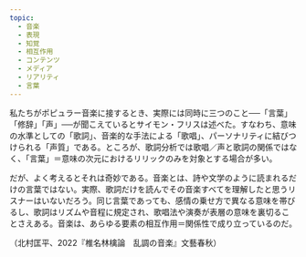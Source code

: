 ```yaml
---
topic:
  - 音楽
  - 表現
  - 知覚
  - 相互作用
  - コンテンツ
  - メディア
  - リアリティ
  - 言葉
---
```

私たちがポピュラー音楽に接するとき、実際には同時に三つのこと──「言葉」「修辞」「声」──が聞こえているとサイモン・フリスは述べた。すなわち、意味の水準としての「歌詞」、音楽的な手法による「歌唱」、パーソナリティに結びつけられる「声質」である。ところが、歌詞分析では歌唱／声と歌詞の関係ではなく、「言葉」＝意味の次元におけるリリックのみを対象とする場合が多い。

だが、よく考えるとそれは奇妙である。音楽とは、詩や文学のように読まれるだけの言葉ではない。実際、歌詞だけを読んでその音楽すべてを理解したと思うリスナーはいないだろう。同じ言葉であっても、感情の乗せ方で異なる意味を帯びるし、歌詞はリズムや音程に規定され、歌唱法や演奏が表層の意味を裏切ることさえある。音楽は、あらゆる要素の相互作用＝関係性で成り立っているのだ。

（北村匡平、2022『椎名林檎論　乱調の音楽』文藝春秋）